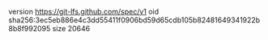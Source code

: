 version https://git-lfs.github.com/spec/v1
oid sha256:3ec5eb886e4c3dd55411f0906bd59d65cdb105b82481649341922b8b8f992095
size 20646
